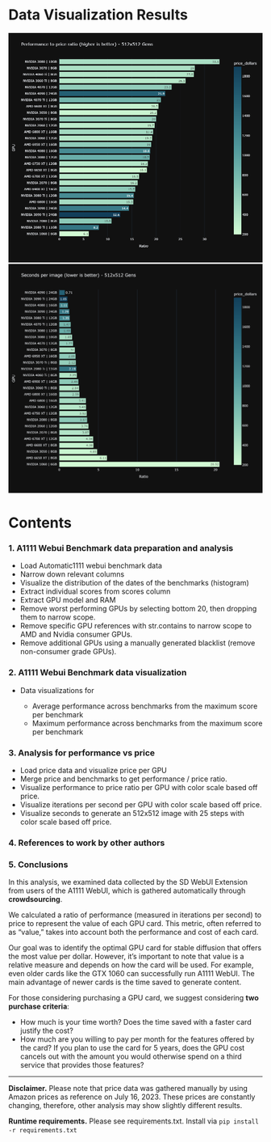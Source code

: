 # Data Visualization Results

![](https://github.com/jmferreirab/GPUAnalysis/blob/master/Performance%20to%20price%20ratio%20(higher%20is%20better)%20-%20512x512%20Gens.png?raw=true)
![](https://github.com/jmferreirab/GPUAnalysis/blob/master/Seconds%20per%20image%20(lower%20is%20better)%20-%20512x512%20Gens.png?raw=true)

# Contents

### 1. A1111 Webui Benchmark data preparation and analysis

- Load Automatic1111 webui benchmark data
- Narrow down relevant columns
- Visualize the distribution of the dates of the benchmarks (histogram)
- Extract individual scores from scores column
- Extract GPU model and RAM
- Remove worst performing GPUs by selecting bottom 20, then dropping them to narrow scope.
- Remove specific GPU references with str.contains to narrow scope to AMD and Nvidia consumer GPUs.
- Remove additional GPUs using a manually generated blacklist (remove non-consumer grade GPUs).

### 2. A1111 Webui Benchmark data visualization

- Data visualizations for

  - Average performance across benchmarks from the maximum score per benchmark
  - Maximum performance across benchmarks from the maximum score per benchmark

### 3. Analysis for performance vs price

- Load price data and visualize price per GPU
- Merge price and benchmarks to get performance / price ratio.
- Visualize performance to price ratio per GPU with color scale based off price.
- Visualize iterations per second per GPU with color scale based off price.
- Visualize seconds to generate an 512x512 image with 25 steps with color scale based off price.

### 4. References to work by other authors

### 5. Conclusions

In this analysis, we examined data collected by the SD WebUI Extension from users of the A1111 WebUI, which is gathered automatically through **crowdsourcing**.

We calculated a ratio of performance (measured in iterations per second) to price to represent the value of each GPU card. This metric, often referred to as “value,” takes into account both the performance and cost of each card.

Our goal was to identify the optimal GPU card for stable diffusion that offers the most value per dollar. However, it’s important to note that value is a relative measure and depends on how the card will be used. For example, even older cards like the GTX 1060 can successfully run A1111 WebUI. The main advantage of newer cards is the time saved to generate content.

For those considering purchasing a GPU card, we suggest considering **two purchase criteria**:

- How much is your time worth? Does the time saved with a faster card justify the cost?
- How much are you willing to pay per month for the features offered by the card? If you plan to use the card for 5 years, does the GPU cost cancels out with the amount you would otherwise spend on a third service that provides those features?

---

**Disclaimer.** Please note that price data was gathered manually by using Amazon prices as reference on July 16, 2023. These prices are constantly changing, therefore, other analysis may show slightly different results.

**Runtime requirements.** Please see requirements.txt. Install via `pip install -r requirements.txt`
